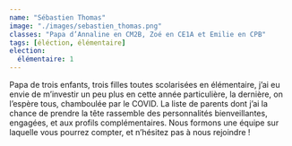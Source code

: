 ```yaml
---
name: "Sébastien Thomas"
image: "./images/sebastien_thomas.png"
classes: "Papa d’Annaline en CM2B, Zoé en CE1A et Emilie en CPB"
tags: [éléction, élémentaire]
election:
  élémentaire: 1
---
```


Papa de trois enfants, trois filles toutes scolarisées en élémentaire, j’ai eu envie de m’investir un peu plus en cette année particulière, la dernière, on l’espère tous, chamboulée par le COVID. La liste de parents dont j’ai la chance de prendre la tête rassemble des personnalités bienveillantes, engagées, et aux profils complémentaires. Nous formons une équipe sur laquelle vous pourrez compter, et n’hésitez pas à nous rejoindre !